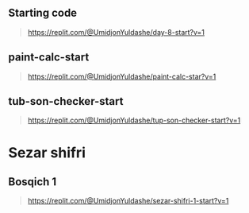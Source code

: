 ## Starting code
> https://replit.com/@UmidjonYuldashe/day-8-start?v=1

## paint-calc-start
> https://replit.com/@UmidjonYuldashe/paint-calc-star?v=1

## tub-son-checker-start
>https://replit.com/@UmidjonYuldashe/tup-son-checker-start?v=1

# Sezar shifri
## Bosqich 1
> https://replit.com/@UmidjonYuldashe/sezar-shifri-1-start?v=1
